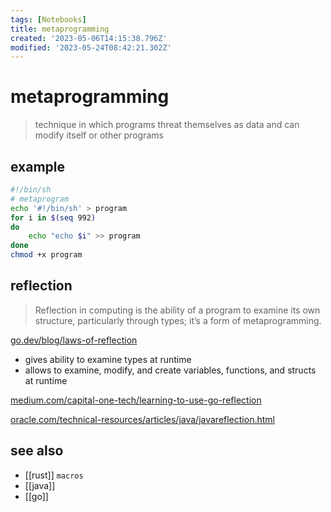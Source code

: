 ```yaml
---
tags: [Notebooks]
title: metaprogramming
created: '2023-05-06T14:15:38.796Z'
modified: '2023-05-24T08:42:21.302Z'
---
```


# metaprogramming

> technique in which programs threat themselves as data and can modify itself or other programs


## example

```sh
#!/bin/sh
# metaprogram
echo '#!/bin/sh' > program
for i in $(seq 992)
do
    echo "echo $i" >> program
done
chmod +x program
```

## reflection

> Reflection in computing is the ability of a program to examine its own structure, particularly through types; it’s a form of metaprogramming.

[go.dev/blog/laws-of-reflection](https://go.dev/blog/laws-of-reflection)

- gives ability to examine types at runtime
- allows to examine, modify, and create variables, functions, and structs at runtime

[medium.com/capital-one-tech/learning-to-use-go-reflection](https://medium.com/capital-one-tech/learning-to-use-go-reflection-822a0aed74b7)


[oracle.com/technical-resources/articles/java/javareflection.html](https://www.oracle.com/technical-resources/articles/java/javareflection.html)

## see also

- [[rust]] `macros`
- [[java]]
- [[go]]
